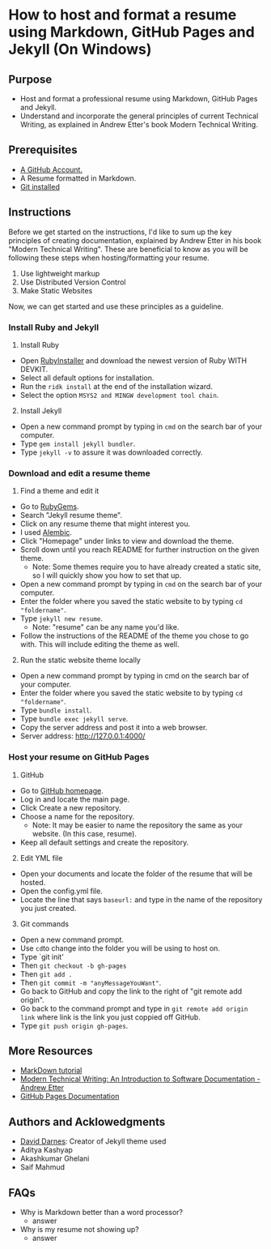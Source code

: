 # How to host and format a resume using Markdown, GitHub Pages and Jekyll (On Windows)

## Purpose

- Host and format a professional resume using Markdown, GitHub Pages and Jekyll.
- Understand and incorporate the general principles of current Technical Writing, as explained in Andrew Etter's book Modern Technical Writing.

## Prerequisites

- [A GitHub Account.](https://docs.github.com/en/get-started/signing-up-for-github/signing-up-for-a-new-github-account)
- A Resume formatted in Markdown.
- [Git installed](https://git-scm.com/downloads)

## Instructions

Before we get started on the instructions, I'd like to sum up the key principles of creating documentation, explained by Andrew Etter in his book "Modern Technical Writing". These are beneficial to know as you will be following these steps when hosting/formatting your resume.

1. Use lightweight markup
2. Use Distributed Version Control
3. Make Static Websites

Now, we can get started and use these principles as a guideline.

### Install Ruby and Jekyll

1. Install Ruby

- Open [RubyInstaller](https://rubyinstaller.org/downloads/) and download the newest version of Ruby WITH DEVKIT.
- Select all default options for installation.
- Run the `ridk install` at the end of the installation wizard.
- Select the option `MSYS2 and MINGW development tool chain`.

2. Install Jekyll

- Open a new command prompt by typing in `cmd` on the search bar of your computer.
- Type `gem install jekyll bundler`.
- Type `jekyll -v` to assure it was downloaded correctly.

### Download and edit a resume theme

1. Find a theme and edit it
- Go to [RubyGems](https://rubygems.org/).
- Search "Jekyll resume theme".
- Click on any resume theme that might interest you.
 - I used [Alembic](https://jekyllthemes.io/theme/alembic).
- Click "Homepage" under links to view and download the theme.
- Scroll down until you reach README for further instruction on the given theme.
  - Note: Some themes require you to have already created a static site, so I will quickly show you how to set that up.
- Open a new command prompt by typing in `cmd` on the search bar of your computer.
- Enter the folder where you saved the static website to by typing `cd "foldername"`.
- Type `jekyll new resume`.
  - Note: "resume" can be any name you'd like.
- Follow the instructions of the README of the theme you chose to go with. This will include editing the theme as well.

2. Run the static website theme locally
- Open a new command prompt by typing in cmd on the search bar of your computer.
- Enter the folder where you saved the static website to by typing `cd "foldername"`.
- Type `bundle install`.
- Type `bundle exec jekyll serve`.
- Copy the server address and post it into a web browser.
 - Server address: http://127.0.0.1:4000/

### Host your resume on GitHub Pages

1. GitHub
- Go to [GitHub homepage](https://github.com/).
- Log in and locate the main page.
- Click Create a new repository.
- Choose a name for the repository.
  - Note: It may be easier to name the repository the same as your website. (In this case, resume).
- Keep all default settings and create the repository.

2. Edit YML file
- Open your documents and locate the folder of the resume that will be hosted.
- Open the config.yml file.
- Locate the line that says `baseurl:` and type in the name of the repository you just created.

3. Git commands
- Open a new command prompt.
- Use `cd`to change into the folder you will be using to host on.
- Type `git init'
- Then `git checkout -b gh-pages`
- Then `git add .`
- Then `git commit -m "anyMessageYouWant"`.
- Go back to GitHub and copy the link to the right of "git remote add origin".
- Go back to the command prompt and type in `git remote add origin link` where link is the link you just coppied off GitHub.
- Type `git push origin gh-pages`.

## More Resources

- [MarkDown tutorial](https://www.markdowntutorial.com/)
- [Modern Technical Writing: An Introduction to Software Documentation - Andrew Etter](https://www.amazon.ca/Modern-Technical-Writing-Introduction-Documentation-ebook/dp/B01A2QL9SS)
- [GitHub Pages Documentation](https://docs.github.com/en/pages)

## Authors and Acklowedgments
- [David Darnes](https://github.com/daviddarnes): Creator of Jekyll theme used
- Aditya Kashyap 
- Akashkumar Ghelani 
- Saif Mahmud 

## FAQs
- Why is Markdown better than a word processor?
  - answer
- Why is my resume not showing up?
  - answer
